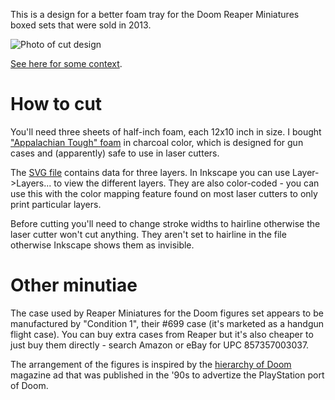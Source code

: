 This is a design for a better foam tray for the Doom Reaper Miniatures boxed
sets that were sold in 2013.

![Photo of cut design](photos/cut-design.jpg)

[See here for some context](https://www.doomworld.com/forum/topic/66283-improving-the-reaper-miniatures-boxed-sets/).

# How to cut

You'll need three sheets of half-inch foam, each 12x10 inch in size. I
bought ["Appalachian Tough" foam](https://www.carolinacustomfoam.com/brands/Appalachian-Tough-%E2%84%A2.html)
in charcoal color, which is designed for gun cases and (apparently) safe to
use in laser cutters.

The [SVG file](combined.svg) contains data for three layers. In Inkscape you
can use Layer-\>Layers... to view the different layers. They are also
color-coded - you can use this with the color mapping feature found on most
laser cutters to only print particular layers.

Before cutting you'll need to change stroke widths to hairline otherwise
the laser cutter won't cut anything. They aren't set to hairline in the file
otherwise Inkscape shows them as invisible.

# Other minutiae

The case used by Reaper Miniatures for the Doom figures set appears to be
manufactured by "Condition 1", their #699 case (it's marketed as a handgun
flight case). You can buy extra cases from Reaper but it's also cheaper to
just buy them directly - search Amazon or eBay for UPC 857357003037.

The arrangement of the figures is inspired by the
[hierarchy of Doom](https://www.doomworld.com/pageofdoom/graphics/treebig.jpg)
magazine ad that was published in the '90s to advertize the PlayStation port
of Doom.
